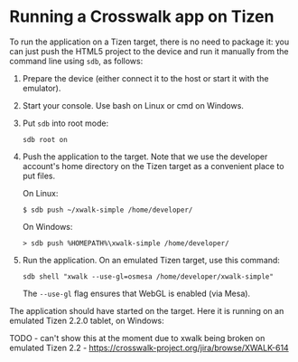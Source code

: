 # Running a Crosswalk app on Tizen

To run the application on a Tizen target, there is no need to package it: you can just push the HTML5 project to the device and run it manually from the command line using `sdb`, as follows:

1.  Prepare the device (either connect it to the host or start it with the emulator).

2.  Start your console. Use bash on Linux or cmd on Windows.

3.  Put `sdb` into root mode:

        sdb root on

4.  Push the application to the target. Note that we use the developer account's home directory on the Tizen target as a convenient place to put files.

    On Linux:

        $ sdb push ~/xwalk-simple /home/developer/

    On Windows:

        > sdb push %HOMEPATH%\xwalk-simple /home/developer/

5.  Run the application. On an emulated Tizen target, use this command:

        sdb shell "xwalk --use-gl=osmesa /home/developer/xwalk-simple"

    The `--use-gl` flag ensures that WebGL is enabled (via Mesa).

The application should have started on the target. Here it is running on an emulated Tizen 2.2.0 tablet, on Windows:

TODO - can't show this at the moment due to xwalk being broken on emulated Tizen 2.2 - https://crosswalk-project.org/jira/browse/XWALK-614
